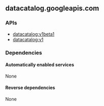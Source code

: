 ## datacatalog.googleapis.com

### APIs

* [ datacatalog:v1beta1 ]( https://datacatalog.googleapis.com/$discovery/rest?version=v1beta1 )
* [ datacatalog:v1 ]( https://datacatalog.googleapis.com/$discovery/rest?version=v1 )

### Dependencies

#### Automatically enabled services

None

#### Reverse dependencies

None
